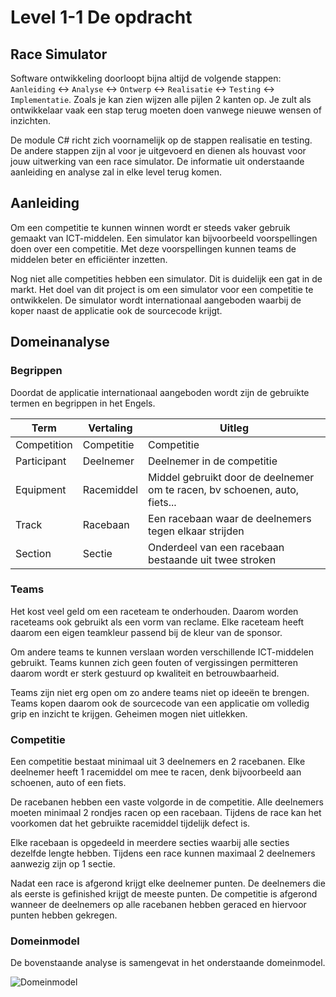 # Level 1-1  De opdracht
## Race Simulator
Software ontwikkeling doorloopt bijna altijd de volgende stappen: 
`Aanleiding` <-> `Analyse` <-> `Ontwerp` <-> `Realisatie` <-> `Testing` <-> `Implementatie`. 
Zoals je kan zien wijzen alle pijlen 2 kanten op. Je zult als ontwikkelaar vaak een stap terug moeten doen vanwege nieuwe wensen of inzichten.

De module C# richt zich voornamelijk op de stappen realisatie en testing. 
De andere stappen zijn al voor je uitgevoerd en dienen als houvast voor jouw uitwerking van een race simulator.
De informatie uit onderstaande aanleiding en analyse zal in elke level terug komen.

## Aanleiding
Om een competitie te kunnen winnen wordt er steeds vaker gebruik gemaakt van ICT-middelen. 
Een simulator kan bijvoorbeeld voorspellingen doen over een competitie. 
Met deze voorspellingen kunnen teams de middelen beter en efficiënter inzetten.

Nog niet alle competities hebben een simulator. Dit is duidelijk een gat in de markt. 
Het doel van dit project is om een simulator voor een competitie te ontwikkelen. 
De simulator wordt internationaal aangeboden waarbij de koper naast de applicatie ook de sourcecode krijgt.

## Domeinanalyse
### Begrippen
Doordat de applicatie internationaal aangeboden wordt zijn de gebruikte termen en begrippen in het Engels.

| Term        | Vertaling  | Uitleg                                                                     |
|-------------|------------|----------------------------------------------------------------------------|
| Competition | Competitie | Competitie                                                                 |
| Participant | Deelnemer  | Deelnemer in de competitie                                                 |
| Equipment   | Racemiddel | Middel gebruikt door de deelnemer om te racen, bv schoenen, auto, fiets... |
| Track       | Racebaan   | Een racebaan waar de deelnemers tegen elkaar strijden                      |
| Section     | Sectie     | Onderdeel van een racebaan bestaande uit twee stroken                      |

### Teams
Het kost veel geld om een raceteam te onderhouden. Daarom worden raceteams ook gebruikt als een vorm van reclame. Elke raceteam heeft daarom een eigen teamkleur passend bij de kleur van de sponsor.

Om andere teams te kunnen verslaan worden verschillende ICT-middelen gebruikt. Teams kunnen zich geen fouten of vergissingen permitteren daarom wordt er sterk gestuurd op kwaliteit en betrouwbaarheid.

Teams zijn niet erg open om zo andere teams niet op ideeën te brengen. Teams kopen daarom ook de sourcecode van een applicatie om volledig grip en inzicht te krijgen. Geheimen mogen niet uitlekken.

### Competitie
Een competitie bestaat minimaal uit 3 deelnemers en 2 racebanen. Elke deelnemer heeft 1 racemiddel om mee te racen, denk bijvoorbeeld aan schoenen, auto of een fiets.

De racebanen hebben een vaste volgorde in de competitie. Alle deelnemers moeten minimaal 2 rondjes racen op een racebaan. Tijdens de race kan het voorkomen dat het gebruikte racemiddel tijdelijk defect is.

Elke racebaan is opgedeeld in meerdere secties waarbij alle secties dezelfde lengte hebben. Tijdens een race kunnen maximaal 2 deelnemers aanwezig zijn op 1 sectie.

Nadat een race is afgerond krijgt elke deelnemer punten. De deelnemers die als eerste is gefinished krijgt de meeste punten. De competitie is afgerond wanneer de deelnemers op alle racebanen hebben geraced en hiervoor punten hebben gekregen.

### Domeinmodel
De bovenstaande analyse is samengevat in het onderstaande domeinmodel.

![Domeinmodel](https://learn.microsoft.com/nl-nl/azure/architecture/microservices/images/drone-ddd.png)